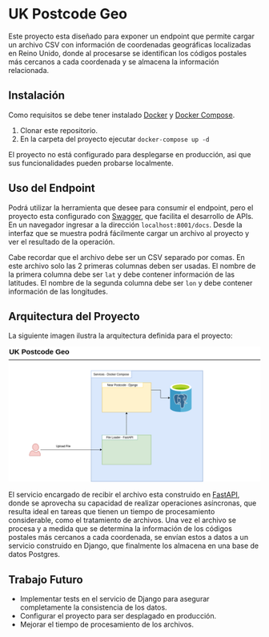 # UK Postcode Geo

Este proyecto esta diseñado para exponer un endpoint que permite cargar un archivo CSV con información de coordenadas geográficas localizadas en Reino Unido, donde al procesarse se identifican los códigos postales más cercanos a cada coordenada y se almacena la información relacionada.

## Instalación

Como requisitos se debe tener instalado [Docker](https://docs.docker.com/engine/install/) y [Docker Compose](https://docs.docker.com/compose/install/).

1. Clonar este repositorio.
2. En la carpeta del proyecto ejecutar `docker-compose up -d`

El proyecto no está configurado para desplegarse en producción, asi que sus funcionalidades pueden probarse localmente.

## Uso del Endpoint
Podrá utilizar la herramienta que desee para consumir el endpoint, pero el proyecto esta configurado con [Swagger](https://swagger.io/), que facilita el desarrollo de APIs. En un navegador ingresar a la dirección `localhost:8001/docs`. Desde la interfaz que se muestra podrá fácilmente cargar un archivo al proyecto y ver el resultado de la operación.

Cabe recordar que el archivo debe ser un CSV separado por comas. En este archivo solo las 2 primeras columnas deben ser usadas. El nombre de la primera columna debe ser `lat` y debe contener información de las latitudes. El nombre de la segunda columna debe ser `lon` y debe contener información de las longitudes.

## Arquitectura del Proyecto

La siguiente imagen ilustra la arquitectura definida para el proyecto:

![Project Architecture](architecture_diagram.png)

El servicio encargado de recibir el archivo esta construido en [FastAPI](https://fastapi.tiangolo.com/), donde se aprovecha su capacidad de realizar operaciones asíncronas, que resulta ideal en tareas que tienen un tiempo de procesamiento considerable, como el tratamiento de archivos. Una vez el archivo se procesa y a medida que se determina la información de los códigos postales más cercanos a cada coordenada, se envían estos a datos a un servicio construido en Django, que finalmente los almacena en una base de datos Postgres.

## Trabajo Futuro
- Implementar tests en el servicio de Django para asegurar completamente la consistencia de los datos.
- Configurar el proyecto para ser desplagado en producción.
- Mejorar el tiempo de procesamiento de los archivos.
